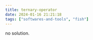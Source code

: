 ```yaml
---
title: ternary-operator
date: 2024-01-16 21:21:18
tags: ["softwares-and-tools", "fish"]
---
```

no solution.

